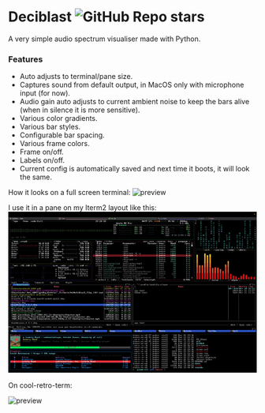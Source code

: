 # Deciblast ![GitHub Repo stars](https://img.shields.io/github/stars/pedrocatalao/deciblast)

A very simple audio spectrum visualiser made with Python.

### Features
* Auto adjusts to terminal/pane size.
* Captures sound from default output, in MacOS only with microphone input (for now).
* Audio gain auto adjusts to current ambient noise to keep the bars alive (when in silence it is more sensitive).
* Various color gradients.
* Various bar styles.
* Configurable bar spacing.
* Various frame colors.
* Frame on/off.
* Labels on/off.
* Current config is automatically saved and next time it boots, it will look the same.

How it looks on a full screen terminal:
![preview](docs/deciblast.gif)

I use it in a pane on my Iterm2 layout like this:
![preview](docs/cool-term-layout.gif)

On cool-retro-term:

![preview](docs/cool-retro-term-deciblast.gif)
